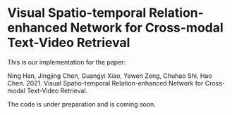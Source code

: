 # Visual Spatio-temporal Relation-enhanced Network for Cross-modal Text-Video Retrieval

This is our implementation for the paper:

Ning Han, Jingjing Chen, Guangyi Xiao, Yawen Zeng, Chuhao Shi, Hao Chen. 2021. Visual Spatio-temporal Relation-enhanced Network for Cross-modal Text-Video Retrieval. 

The code is under preparation and is coming soon.
